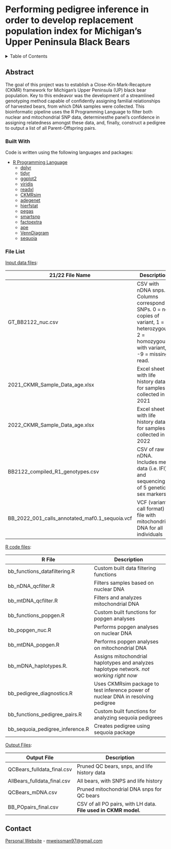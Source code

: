 # Performing pedigree inference in order to develop replacement population index for Michigan’s Upper Peninsula Black Bears

<!-- TABLE OF CONTENTS -->
<details>
  <summary>Table of Contents</summary>
  <ol>
    <li>
      <a href="#about-the-project">About This Project</a>
      <ul>
        <li><a href="#built-with">Built With</a></li>
        <li><a href="#files">File List</a></li>
      </ul>
    </li>
    <li><a href="#contact">Contact</a></li>
  </ol>
</details>

<!-- ABOUT THE PROJECT -->
## Abstract <a name="about-the-project"></a>
The goal of this project was to establish a Close-Kin-Mark-Recapture (CKMR) framework for Michigan’s Upper Peninsula (UP) black bear population. Key to this endeavor was the development of a streamlined genotyping method capable of confidently assigning familial relationships of harvested bears, from which DNA samples were collected. This bioinformatic pipeline uses the R Programming Language to filter both nuclear and mitochondrial SNP data, determinesthe panel’s confidence in assigning relatedness amongst these data, and, finally, construct a pedigree to output a list of all Parent-Offspring pairs.

### Built With <a name="built-with"></a>

Code is written using the following languages and packages:
* [R Programming Language](https://www.r-project.org/)
  * [dplyr](https://cran.r-project.org/web/packages/dplyr/index.html)
  * [tidyr](https://tidyr.tidyverse.org/)
  * [ggplot2](https://ggplot2.tidyverse.org/)
  * [viridis](https://github.com/eriqande/CKMRsim)
  * [readxl](https://readxl.tidyverse.org/)
  * [CKMRsim](https://github.com/eriqande/CKMRsim)
  * [adegenet](https://cran.r-project.org/web/packages/adegenet/index.html)
  * [hierfstat](https://cran.r-project.org/web/packages/hierfstat/index.html)
  * [pegas](https://cran.r-project.org/web/packages/pegas/index.html)
  * [smartsnp](https://cran.r-project.org/web/packages/smartsnp/index.html)
  * [factoextra](https://cran.r-project.org/web/packages/factoextra/index.html)
  * [ape](https://cran.r-project.org/web/packages/ape/index.html)
  * [VennDiagram](https://cran.r-project.org/web/packages/VennDiagram/index.html)
  * [sequoia](https://cran.r-project.org/web/packages/sequoia/index.html)

### File List <a name="files"></a>

[Input data files](https://github.com/mweissman97/MI_bear_pedigree/tree/100185359ba796c4bf1fad4b714d74868d14afa2/input_data_files):

| 21/22 File Name                                | Description                                                                                                                                 |
|----------------------------------------|--------------------------------|
| GT_BB2122_nuc.csv                              | CSV with nDNA snps. Columns correspond to SNPs. 0 = no copies of variant, 1 = heterozygous, 2 = homozygous with variant, -9 = missing read. |
| 2021_CKMR_Sample_Data_age.xlsx                 | Excel sheet with life history data for samples collected in 2021                                                                            |
| 2022_CKMR_Sample_Data_age.xlsx                 | Excel sheet with life history data for samples collected in 2022                                                                            |
| BB2122_compiled_R1_genotypes.csv               | CSV of raw nDNA. Includes meta data (i.e. IFI) and sequencing of 5 genetic sex markers                                                      |
| BB_2022_001_calls_annotated_maf0.1_sequoia.vcf | VCF (variant call format) file with mitochondrial DNA for all individuals                                                                   |

[R code files](https://github.com/mweissman97/MI_bear_pedigree/tree/100185359ba796c4bf1fad4b714d74868d14afa2/r_code_files):

| R File                          | Description                                                                              |
|------------------------------------|------------------------------------|
| bb_functions_datafiltering.R    | Custom built data filtering functions                                                    |
| bb_nDNA_qcfilter.R              | Filters samples based on nuclear DNA                                                     |
| bb_mtDNA_qcfilter.R             | Filters and analyzes mitochondrial DNA                                                   |
| bb_functions_popgen.R           | Custom built functions for popgen analyses                                               |
| bb_popgen_nuc.R                 | Performs popgen analyses on nuclear DNA                                                  |
| bb_mtDNA_popgen.R               | Performs popgen analyses on mitochondrial DNA                                            |
| bb_mDNA_haplotypes.R.           | Assigns mitochondrial haplotypes and analyzes haplotype network. *not working right now* |
| bb_pedigree_diagnostics.R       | Uses CKMRsim package to test inference power of nuclear DNA in resolving pedigree        |
| bb_functions_pedigree_pairs.R   | Custom built functions for analyzing sequoia pedigrees                                   |
| bb_sequoia_pedigree_inference.R | Creates pedigree using sequoia package                                                   |

[Output Files](https://github.com/mweissman97/MI_bear_pedigree/tree/100185359ba796c4bf1fad4b714d74868d14afa2/output_files):

| Output File                 | Description                                                                                                          |
|------------------------------------|------------------------------------|
| QCBears_fulldata_final.csv  | Pruned QC bears, snps, and life history data                                                                         |
| AllBears_fulldata_final.csv | All bears, with SNPS and life history                                                                                |
| QCBears_mDNA.csv            | Pruned mitochondrial DNA snps for QC bears                                                                           |
| BB_POpairs_final.csv        | CSV of all PO pairs, with LH data. **File used in CKMR model.**                                                      |

<!-- CONTACT -->
## Contact <a name="contact"></a>

[Personal Website](https://sciencemaya.com) - mweissman97@gmail.com
